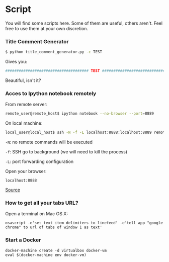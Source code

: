 # Script

You will find some scripts here. Some of them are useful, others aren't. Feel free to use them at your own discretion.

### Title Comment Generator

```bash
$ python title_comment_generator.py -c TEST
```

Gives you:

```bash
##################################### TEST #####################################
```

Beautiful, isn't it?

### Acces to Ipython notebook remotely

From remote server:

```bash
remote_user@remote_host$ ipython notebook --no-browser --port=8889
```

On local machine:

```bash
local_user@local_host$ ssh -N -f -L localhost:8888:localhost:8889 remote_user@remote_host
```

`-N`: no remote commands will be executed

`-f`: SSH go to background (we will need to kill the process)

`-L`: port forwarding configuration

Open your browser:

```
localhost:8888
```
[Source](https://coderwall.com/p/ohk6cg/remote-access-to-ipython-notebooks-via-ssh)

### How to get all your tabs URL?

Open a terminal on Mac OS X:

```
osascript -e'set text item delimiters to linefeed' -e'tell app "google chrome" to url of tabs of window 1 as text'
```

### Start a Docker

```
docker-machine create -d virtualbox docker-vm
eval $(docker-machine env docker-vm)
```
